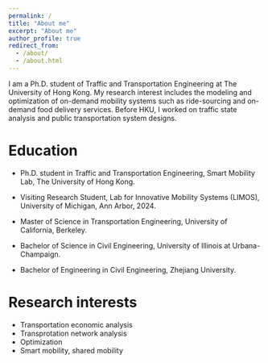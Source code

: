 ```yaml
---
permalink: /
title: "About me"
excerpt: "About me"
author_profile: true
redirect_from: 
  - /about/
  - /about.html
---
```


I am a Ph.D. student of Traffic and Transportation Engineering at The University of Hong Kong. My research interest includes the modeling and optimization of on-demand mobility systems such as ride-sourcing and on-demand food delivery services. Before HKU, I worked on traffic state analysis and public transportation system designs. <br>

Education
======
- Ph.D. student in Traffic and Transportation Engineering, Smart Mobility Lab, The University of Hong Kong.

- Visiting Research Student, Lab for Innovative Mobility Systems (LIMOS), University of Michigan, Ann Arbor, 2024.

- Master of Science in Transportation Engineering, University of California, Berkeley.

- Bachelor of Science in Civil Engineering, University of Illinois at Urbana-Champaign.

- Bachelor of Engineering in Civil Engineering, Zhejiang University.

Research interests
======
- Transportation economic analysis
- Transprotation network analysis
- Optimization
- Smart mobility, shared mobility
